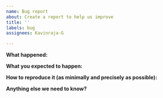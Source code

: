 ```yaml
---
name: Bug report
about: Create a report to help us improve
title: ''
labels: bug
assignees: Kavinraja-G

---
```


**What happened:**

**What you expected to happen:**

**How to reproduce it (as minimally and precisely as possible):**

**Anything else we need to know?**
